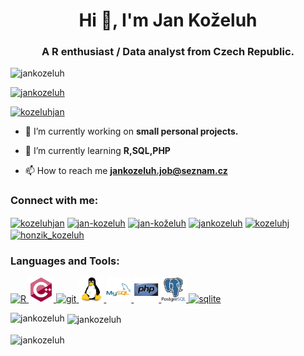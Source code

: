 <h1 align="center">Hi 👋, I'm Jan Koželuh</h1>
<h3 align="center">A R enthusiast / Data analyst from Czech Republic.</h3>

<p align="left"> <img src="https://komarev.com/ghpvc/?username=jankozeluh&label=Profile%20views&color=0e75b6&style=flat" alt="jankozeluh" /> </p>

<p align="left"> <a href="https://github.com/ryo-ma/github-profile-trophy"><img src="https://github-profile-trophy.vercel.app/?username=jankozeluh" alt="jankozeluh" /></a> </p>

<p align="left"> <a href="https://twitter.com/kozeluhjan" target="blank"><img src="https://img.shields.io/twitter/follow/kozeluhjan?logo=twitter&style=for-the-badge" alt="kozeluhjan" /></a> </p>

- 🔭 I’m currently working on **small personal projects.**

- 🌱 I’m currently learning **R,SQL,PHP**

- 📫 How to reach me **jankozeluh.job@seznam.cz**

<h3 align="left">Connect with me:</h3>
<p align="left">
<a href="https://twitter.com/kozeluhjan" target="blank"><img align="center" src="https://raw.githubusercontent.com/rahuldkjain/github-profile-readme-generator/master/src/images/icons/Social/twitter.svg" alt="kozeluhjan" height="30" width="40" /></a>
<a href="https://linkedin.com/in/jan-kozeluh" target="blank"><img align="center" src="https://raw.githubusercontent.com/rahuldkjain/github-profile-readme-generator/master/src/images/icons/Social/linked-in-alt.svg" alt="jan-kozeluh" height="30" width="40" /></a>
<a href="https://stackoverflow.com/users/jan-koželuh" target="blank"><img align="center" src="https://raw.githubusercontent.com/rahuldkjain/github-profile-readme-generator/master/src/images/icons/Social/stack-overflow.svg" alt="jan-koželuh" height="30" width="40" /></a>
<a href="https://kaggle.com/jankozeluh" target="blank"><img align="center" src="https://raw.githubusercontent.com/rahuldkjain/github-profile-readme-generator/master/src/images/icons/Social/kaggle.svg" alt="jankozeluh" height="30" width="40" /></a>
<a href="https://instagram.com/kozeluhj" target="blank"><img align="center" src="https://raw.githubusercontent.com/rahuldkjain/github-profile-readme-generator/master/src/images/icons/Social/instagram.svg" alt="kozeluhj" height="30" width="40" /></a>
<a href="https://www.hackerrank.com/honzik_kozeluh" target="blank"><img align="center" src="https://raw.githubusercontent.com/rahuldkjain/github-profile-readme-generator/master/src/images/icons/Social/hackerrank.svg" alt="honzik_kozeluh" height="30" width="40" /></a>
</p>

<h3 align="left">Languages and Tools:</h3>
<p align="left"> 
  <a href="https://www.r-project.org/" target="_blank" rel="noreferrer"> <img src="https://www.r-project.org/Rlogo.png" alt="R" width="40" height="40"/> </a> 
 <a href="https://www.w3schools.com/cpp/" target="_blank" rel="noreferrer"> <img src="https://raw.githubusercontent.com/devicons/devicon/master/icons/cplusplus/cplusplus-original.svg" alt="cplusplus" width="40" height="40"/> </a> <a href="https://git-scm.com/" target="_blank" rel="noreferrer"> <img src="https://www.vectorlogo.zone/logos/git-scm/git-scm-icon.svg" alt="git" width="40" height="40"/> </a> <a href="https://www.linux.org/" target="_blank" rel="noreferrer"> <img src="https://raw.githubusercontent.com/devicons/devicon/master/icons/linux/linux-original.svg" alt="linux" width="40" height="40"/> </a> <a href="https://www.mysql.com/" target="_blank" rel="noreferrer"> <img src="https://raw.githubusercontent.com/devicons/devicon/master/icons/mysql/mysql-original-wordmark.svg" alt="mysql" width="40" height="40"/> </a> <a href="https://www.php.net" target="_blank" rel="noreferrer"> <img src="https://raw.githubusercontent.com/devicons/devicon/master/icons/php/php-original.svg" alt="php" width="40" height="40"/> </a> <a href="https://www.postgresql.org" target="_blank" rel="noreferrer"> <img src="https://raw.githubusercontent.com/devicons/devicon/master/icons/postgresql/postgresql-original-wordmark.svg" alt="postgresql" width="40" height="40"/> </a> <a href="https://www.sqlite.org/" target="_blank" rel="noreferrer"> <img src="https://www.vectorlogo.zone/logos/sqlite/sqlite-icon.svg" alt="sqlite" width="40" height="40"/> </a> </p>

<p><img align="left" src="https://github-readme-stats.vercel.app/api/top-langs?username=jankozeluh&show_icons=true&locale=en&layout=compact" alt="jankozeluh" /></p>

<p>&nbsp;<img align="center" src="https://github-readme-stats.vercel.app/api?username=jankozeluh&show_icons=true&locale=en" alt="jankozeluh" /></p>

<p><img align="center" src="https://github-readme-streak-stats.herokuapp.com/?user=jankozeluh&" alt="jankozeluh" /></p>
